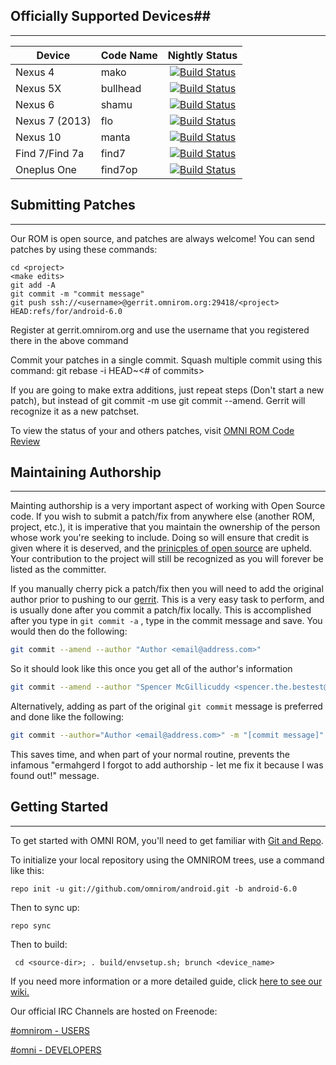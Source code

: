 ## Officially Supported Devices##
---------------------------------

| Device   |  Code Name  | Nightly Status|
| --------|-----------|:--------------:|
| Nexus 4 | mako | [![Build Status](http://jenkins.omnirom.org:8080/job/Omni%206.0%20Nightlies/device=mako/badge/icon)](http://jenkins.omnirom.org:8080/job/Omni%206.0%20Nightlies/device=mako)|
| Nexus 5X | bullhead | [![Build Status](http://jenkins.omnirom.org:8080/job/Omni%206.0%20Nightlies/device=bullhead/badge/icon)](http://jenkins.omnirom.org:8080/job/Omni%206.0%20Nightlies/device=bullhead)|
| Nexus 6  | shamu  | [![Build Status](http://jenkins.omnirom.org:8080/job/Omni%206.0%20Nightlies/device=shamu/badge/icon)](http://jenkins.omnirom.org:8080/job/Omni%206.0%20Nightlies/device=shamu)|
| Nexus 7 (2013) | flo | [![Build Status](http://jenkins.omnirom.org:8080/job/Omni%206.0%20Nightlies/device=flo/badge/icon)](http://jenkins.omnirom.org:8080/job/Omni%206.0%20Nightlies/device=flo)|
| Nexus 10 | manta | [![Build Status](http://jenkins.omnirom.org:8080/job/Omni%206.0%20Nightlies/device=manta/badge/icon)](http://jenkins.omnirom.org:8080/job/Omni%206.0%20Nightlies/device=manta)|
| Find 7/Find 7a | find7 | [![Build Status](http://jenkins.omnirom.org:8080/job/Omni%206.0%20Nightlies/device=find7/badge/icon)](http://jenkins.omnirom.org:8080/job/Omni%206.0%20Nightlies/device=find7)|
| Oneplus One | find7op | [![Build Status](http://jenkins.omnirom.org:8080/job/Omni%206.0%20Nightlies/device=find7op/badge/icon)](http://jenkins.omnirom.org:8080/job/Omni%206.0%20Nightlies/device=find7op)|


## Submitting Patches ##
------------------
Our ROM is open source, and patches are always welcome!
You can send patches by using these commands:

    cd <project>
    <make edits>
    git add -A
    git commit -m "commit message"
    git push ssh://<username>@gerrit.omnirom.org:29418/<project> HEAD:refs/for/android-6.0

Register at gerrit.omnirom.org and use the username that you registered there in the above command

Commit your patches in a single commit. Squash multiple commit using this command: git rebase -i HEAD~<# of commits>

If you are going to make extra additions, just repeat steps (Don't start a new patch), but instead of git commit -m
use git commit --amend. Gerrit will recognize it as a new patchset.

To view the status of your and others patches, visit [OMNI ROM Code Review](https://gerrit.omnirom.org)


## Maintaining Authorship ##
----------------------
Mainting authorship is a very important aspect of working with Open Source code. If you wish to submit a patch/fix
from anywhere else (another ROM, project, etc.), it is imperative that you maintain the ownership of the person whose
work you're seeking to include. Doing so will ensure that credit is given where it is deserved, and the [prinicples of open source](http://opensource.org/docs/osd)
are upheld. Your contribution to the project will still be recognized as you will forever be listed as the committer.

If you manually cherry pick a patch/fix then you will need to add the original author prior to pushing to our [gerrit](https://gerrit.omnirom.org).
This is a very easy task to perform, and is usually done after you commit a patch/fix locally. This is accomplished
after you type in `git commit -a` , type in the commit message and save. You would then do the following:

```bash
git commit --amend --author "Author <email@address.com>"
```

So it should look like this once you get all of the author's information

```bash
git commit --amend --author "Spencer McGillicuddy <spencer.the.bestest@gmail.com>"
```

Alternatively, adding as part of the original `git commit` message is preferred and done like the following:

```bash
git commit --author="Author <email@address.com>" -m "[commit message]"
```

This saves time, and when part of your normal routine, prevents the infamous "ermahgerd I forgot to add authorship -
let me fix it because I was found out!" message.


## Getting Started ##
---------------

To get started with OMNI ROM, you'll need to get
familiar with [Git and Repo](http://source.android.com/download/using-repo).

To initialize your local repository using the OMNIROM trees, use a command like this:

    repo init -u git://github.com/omnirom/android.git -b android-6.0

Then to sync up:

    repo sync

Then to build:

     cd <source-dir>; . build/envsetup.sh; brunch <device_name>


If you need more information or a more detailed guide, click [here to see our wiki.](http://docs.omnirom.org)

Our official IRC Channels are hosted on Freenode:

[#omnirom - USERS](http://webchat.freenode.net/?channels=omnirom/)

[#omni - DEVELOPERS](http://webchat.freenode.net/?channels=omni/)
